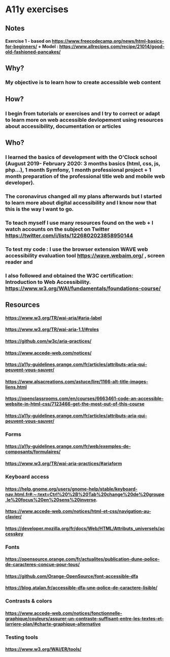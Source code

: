 # A11y exercises

## Notes
#### Exercise 1 -  based on https://www.freecodecamp.org/news/html-basics-for-beginners/  + Model : https://www.allrecipes.com/recipe/21014/good-old-fashioned-pancakes/


## Why?
### My objective is to learn how to create accessible web content

## How?

### I begin from tutorials or exercises and I try to correct or adapt to learn more on web accessible devlopement using resources about accessibility, documentation or articles 

## Who?
### I learned the basics of development with the O'Clock school (August 2019- February 2020: 3 months basics (html, css, js, php...), 1 month Symfony, 1 month professional project + 1 month preparation of the professional title web and mobile web developer).

### The coronavirus changed all my plans afterwards but I started to learn more about digital accessibility and I know now that this is the way I want to go. 

### To teach myself I use many resources found on the web + I watch accounts on the subject on Twitter https://twitter.com/i/lists/1226802023858950144
### To test my code : I use the browser extension WAVE web accessibility evaluation tool https://wave.webaim.org/ , screen reader and 

### I also followed and obtained the W3C certification: Introduction to Web Accessibility. https://www.w3.org/WAI/fundamentals/foundations-course/



## Resources

#### https://www.w3.org/TR/wai-aria/#aria-label
#### https://www.w3.org/TR/wai-aria-1.1/#roles
#### https://github.com/w3c/aria-practices/

#### https://www.accede-web.com/notices/ 

#### https://a11y-guidelines.orange.com/fr/articles/attributs-aria-qui-peuvent-vous-sauver/
#### https://www.alsacreations.com/astuce/lire/1166-alt-title-images-liens.html
#### https://openclassrooms.com/en/courses/6663461-code-an-accessible-website-in-html-css/7123466-get-the-most-out-of-this-course
#### https://a11y-guidelines.orange.com/fr/articles/attributs-aria-qui-peuvent-vous-sauver/

### Forms
#### https://a11y-guidelines.orange.com/fr/web/exemples-de-composants/formulaires/
#### https://www.w3.org/TR/wai-aria-practices/#ariaform

### Keyboard access
#### https://help.gnome.org/users/gnome-help/stable/keyboard-nav.html.fr#:~:text=Ctrl%20%2B%20Tab%20change%20de%20groupe,le%20focus%20en%20sens%20inverse.
#### https://www.accede-web.com/notices/html-et-css/navigation-au-clavier/
#### https://developer.mozilla.org/fr/docs/Web/HTML/Attributs_universels/accesskey

### Fonts
#### https://opensource.orange.com/fr/actualites/publication-dune-police-de-caracteres-concue-pour-tous/
#### https://github.com/Orange-OpenSource/font-accessible-dfa 
####  https://blog.atalan.fr/accessible-dfa-une-police-de-caractere-lisible/


### Contrasts & colors
#### https://www.accede-web.com/notices/fonctionnelle-graphique/couleurs/assurer-un-contraste-suffisant-entre-les-textes-et-larriere-plan/#charte-graphique-alternative

### Testing tools
#### https://www.w3.org/WAI/ER/tools/


